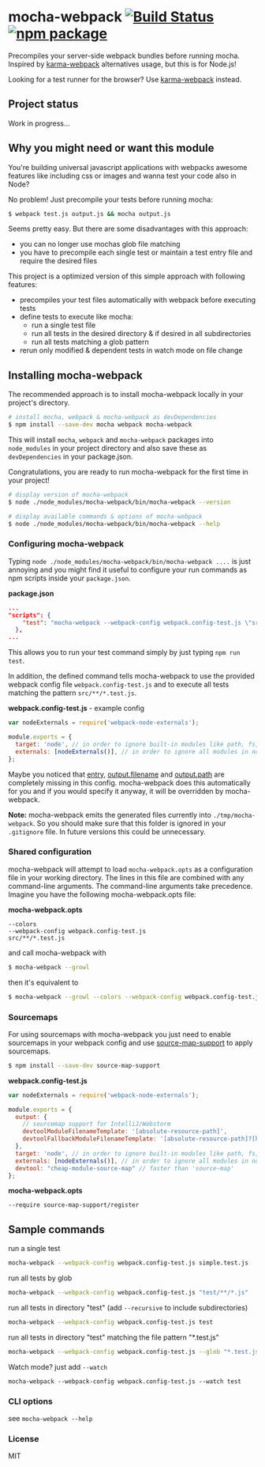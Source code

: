# mocha-webpack [![Build Status][build-badge]][build] [![npm package][npm-badge]][npm]

Precompiles your server-side webpack bundles before running mocha.  Inspired by [karma-webpack] alternatives usage, but this is for Node.js!

Looking for a test runner for the browser? Use [karma-webpack] instead.

## Project status
Work in progress...


## Why you might need or want this module
You're  building universal javascript applications with webpacks awesome features like including css or images and wanna test your code also in Node?

No problem! Just precompile your tests before running mocha:

```bash
$ webpack test.js output.js && mocha output.js
```

Seems pretty easy. But there are some disadvantages with this approach:
- you can no longer use mochas glob file matching
- you have to precompile each single test or maintain a test entry file and require the desired files

This project is a optimized version of this simple approach with following features:
- precompiles your test files automatically with webpack before executing tests
- define tests to execute like mocha:
  - run a single test file
  - run all tests in the desired directory & if desired in all subdirectories
  - run all tests matching a glob pattern
- rerun only modified & dependent tests in watch mode on file change


## Installing mocha-webpack
The recommended approach is to install mocha-webpack locally in your project's directory.

```bash
# install mocha, webpack & mocha-webpack as devDependencies
$ npm install --save-dev mocha webpack mocha-webpack
```
This will install `mocha`, `webpack` and `mocha-webpack` packages into `node_modules` in your project directory and also save these as `devDependencies` in your package.json.

Congratulations, you are ready to run mocha-webpack for the first time in your project!

```bash
# display version of mocha-webpack
$ node ./node_modules/mocha-webpack/bin/mocha-webpack --version

# display available commands & options of mocha-webpack
$ node ./node_modules/mocha-webpack/bin/mocha-webpack --help
```

### Configuring mocha-webpack

Typing `node ./node_modules/mocha-webpack/bin/mocha-webpack ....` is just annoying and you might find it useful to configure your run commands as npm scripts inside your `package.json`.


**package.json**
```json
...
"scripts": {
    "test": "mocha-webpack --webpack-config webpack.config-test.js \"src/**/*.test.js\"",
  },
...
```

This allows you to run your test command simply by just typing `npm run test`.

In addition, the defined command tells mocha-webpack to use the provided webpack config file `webpack.config-test.js` and to execute all tests matching the pattern `src/**/*.test.js`.

**webpack.config-test.js** - example config
```javascript
var nodeExternals = require('webpack-node-externals');

module.exports = {
  target: 'node', // in order to ignore built-in modules like path, fs, etc.
  externals: [nodeExternals()], // in order to ignore all modules in node_modules folder
};
```

Maybe you noticed that [entry](https://webpack.github.io/docs/configuration.html#entry), [output.filename](https://webpack.github.io/docs/configuration.html#output-filename) and [output.path](https://webpack.github.io/docs/configuration.html#output-path) are completely missing in this config. mocha-webpack does this automatically for you and if you would specify it anyway, it will be overridden by mocha-webpack.

**Note:** mocha-webpack emits the generated files currently into `./tmp/mocha-webpack`. So you should make sure that this folder is ignored in your `.gitignore` file. In future versions this could be unnecessary.

### Shared configuration

mocha-webpack will attempt to load `mocha-webpack.opts` as a configuration file in your working directory. The lines in this file are combined with any command-line arguments. The command-line arguments take precedence. Imagine you have the following mocha-webpack.opts file:

**mocha-webpack.opts**
```
--colors
--webpack-config webpack.config-test.js
src/**/*.test.js
```

and call mocha-webpack with
```bash
$ mocha-webpack --growl
```

then it's equivalent to

```bash
$ mocha-webpack --growl --colors --webpack-config webpack.config-test.js "src/**/*.test.js"
```
### Sourcemaps

For using sourcemaps with mocha-webpack you just need to enable sourcemaps in your webpack config and use [source-map-support] to apply sourcemaps.

```bash
$ npm install --save-dev source-map-support
```

**webpack.config-test.js**
```javascript
var nodeExternals = require('webpack-node-externals');

module.exports = {
  output: {
    // sourcemap support for IntelliJ/Webstorm
    devtoolModuleFilenameTemplate: '[absolute-resource-path]',
    devtoolFallbackModuleFilenameTemplate: '[absolute-resource-path]?[hash]'
  },
  target: 'node', // in order to ignore built-in modules like path, fs, etc.
  externals: [nodeExternals()], // in order to ignore all modules in node_modules folder
  devtool: "cheap-module-source-map" // faster than 'source-map'
};
```

**mocha-webpack.opts**
```
--require source-map-support/register
```


## Sample commands

run a single test

```bash
mocha-webpack --webpack-config webpack.config-test.js simple.test.js
```

run all tests by glob

```bash
mocha-webpack --webpack-config webpack.config-test.js "test/**/*.js"
```

run all tests in directory "test" (add `--recursive` to include subdirectories)

```bash
mocha-webpack --webpack-config webpack.config-test.js test
```

run all tests in directory "test" matching the file pattern "\*.test.js"

```bash
mocha-webpack --webpack-config webpack.config-test.js --glob "*.test.js" test
```

Watch mode? just add `--watch`

```
mocha-webpack --webpack-config webpack.config-test.js --watch test
```


### CLI options

see `mocha-webpack --help`

### License

MIT

[source-map-support]: https://github.com/evanw/node-source-map-support
[karma-webpack]: https://github.com/webpack/karma-webpack
[build-badge]: https://travis-ci.org/zinserjan/mocha-webpack.svg?branch=master
[build]: https://travis-ci.org/zinserjan/mocha-webpack
[npm-badge]: https://img.shields.io/npm/v/mocha-webpack.svg?style=flat-square
[npm]: https://www.npmjs.org/package/mocha-webpack
